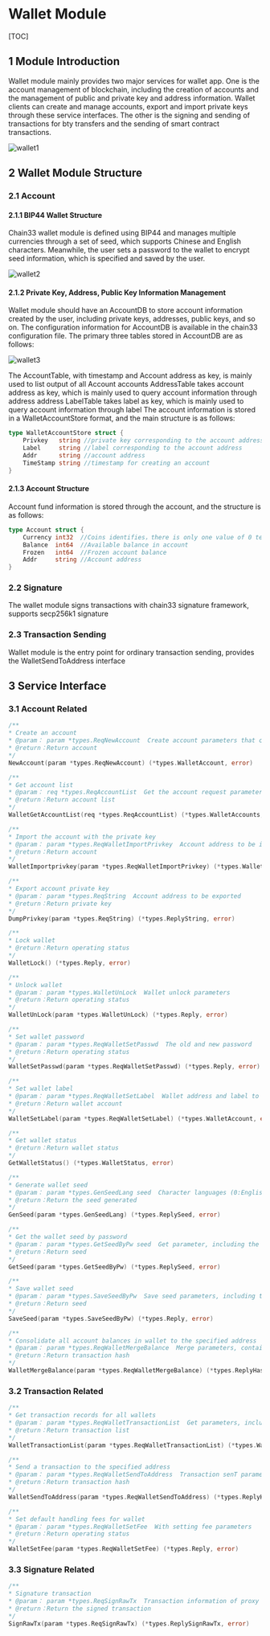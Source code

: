 # Wallet Module
[TOC]

## 1 Module Introduction
Wallet module mainly provides two major services for wallet app. One is the account management of blockchain, including the creation of accounts and the management of public and private key and address information. Wallet clients can create and manage accounts, export and import private keys through these service interfaces. The other is the signing and sending of transactions for bty transfers and the sending of smart contract transactions.

![wallet1](https://public.zhaobi.tech/web/storage/upload/20181114/79425db083b9e5240944408e896d5ed7.png)

## 2 Wallet Module Structure
### 2.1 Account
#### 2.1.1 BIP44 Wallet Structure
Chain33 wallet module is defined using BIP44 and manages multiple currencies through a set of seed, which supports Chinese and English characters. Meanwhile, the user sets a password to the wallet to encrypt seed information, which is specified and saved by the user.

![wallet2](https://public.zhaobi.tech/web/storage/upload/20181112/811613f85039c688862f160f4efb3f40.png "wallet2")

#### 2.1.2 Private Key, Address, Public Key Information Management
Wallet module should have an AccountDB to store account information created by the user, including private keys, addresses, public keys, and so on. The configuration information for AccountDB is available in the chain33 configuration file. The primary three tables stored in AccountDB are as follows:

![wallet3](https://public.zhaobi.tech/web/storage/upload/20181112/21091cb09ca180aae9b7c860361a7b2a.png "wallet3")

The AccountTable, with timestamp and Account address as key, is mainly used to list output of all Account accounts
AddressTable takes account address as key, which is mainly used to query account information through address address
LabelTable takes label as key, which is mainly used to query account information through label
The account information is stored in a WalletAccountStore format, and the main structure is as follows:
```go
type WalletAccountStore struct {
	Privkey   string //private key corresponding to the account address
	Label     string //label corresponding to the account address
	Addr      string //account address
	TimeStamp string //timestamp for creating an account
}
```
#### 2.1.3 Account Structure
Account fund information is stored through the account, and the structure is as follows:
```go
type Account struct {
    Currency int32  //Coins identifies，there is only one value of 0 temporarily
	Balance  int64  //Available balance in account
	Frozen   int64  //Frozen account balance
	Addr     string //Account address
}
```
### 2.2 Signature
The wallet module signs transactions with chain33 signature framework, supports secp256k1 signature
### 2.3 Transaction Sending
Wallet module is the entry point for ordinary transaction sending, provides the WalletSendToAddress interface

## 3 Service Interface
### 3.1 Account Related
```go
/**
* Create an account
* @param： param *types.ReqNewAccount  Create account parameters that contain account label "label"
* @return：Return account
*/
NewAccount(param *types.ReqNewAccount) (*types.WalletAccount, error)

/**
* Get account list
* @param： req *types.ReqAccountList  Get the account request parameter, including WithoutBalance
* @return：Return account list
*/
WalletGetAccountList(req *types.ReqAccountList) (*types.WalletAccounts, error)

/**
* Import the account with the private key
* @param： param *types.ReqWalletImportPrivkey  Account address to be imported
* @return：Return account
*/
WalletImportprivkey(param *types.ReqWalletImportPrivkey) (*types.WalletAccount, error)

/**
* Export account private key
* @param： param *types.ReqString  Account address to be exported
* @return：Return private key
*/
DumpPrivkey(param *types.ReqString) (*types.ReplyString, error)

/**
* Lock wallet
* @return：Return operating status
*/
WalletLock() (*types.Reply, error)

/**
* Unlock wallet
* @param： param *types.WalletUnLock  Wallet unlock parameters
* @return：Return operating status
*/
WalletUnLock(param *types.WalletUnLock) (*types.Reply, error)

/**
* Set wallet password
* @param： param *types.ReqWalletSetPasswd  The old and new password
* @return：Return operating status
*/
WalletSetPasswd(param *types.ReqWalletSetPasswd) (*types.Reply, error)

/**
* Set wallet label
* @param： param *types.ReqWalletSetLabel  Wallet address and label to be set
* @return：Return wallet account
*/
WalletSetLabel(param *types.ReqWalletSetLabel) (*types.WalletAccount, error)

/**
* Get wallet status
* @return：Return wallet status
*/
GetWalletStatus() (*types.WalletStatus, error)

/**
* Generate wallet seed
* @param： param *types.GenSeedLang seed  Character languages (0:English, 1: simplified Chinese)
* @return：Return the seed generated
*/
GenSeed(param *types.GenSeedLang) (*types.ReplySeed, error)

/**
* Get the wallet seed by password
* @param： param *types.GetSeedByPw seed  Get parameter, including the password
* @return：Return seed
*/
GetSeed(param *types.GetSeedByPw) (*types.ReplySeed, error)

/**
* Save wallet seed
* @param： param *types.SaveSeedByPw  Save seed parameters, including the password and seed string
* @return：Return seed
*/
SaveSeed(param *types.SaveSeedByPw) (*types.Reply, error)

/**
* Consolidate all account balances in wallet to the specified address
* @param： param *types.ReqWalletMergeBalance  Merge parameters, containing the specified address
* @return：Return transaction hash
*/
WalletMergeBalance(param *types.ReqWalletMergeBalance) (*types.ReplyHashes, error)
```
### 3.2 Transaction Related
```go
/**
* Get transaction records for all wallets
* @param： param *types.ReqWalletTransactionList  Get parameters, including start get tx, get quantity and order
* @return：Return transaction list
*/
WalletTransactionList(param *types.ReqWalletTransactionList) (*types.WalletTxDetails, error)

/**
* Send a transaction to the specified address
* @param： param *types.ReqWalletSendToAddress  Transaction senT parameters, containing transaction information such as from,to,amount, etc
* @return：Return transaction hash
*/
WalletSendToAddress(param *types.ReqWalletSendToAddress) (*types.ReplyHash, error)

/**
* Set default handling fees for wallet
* @param： param *types.ReqWalletSetFee  With setting fee parameters
* @return：Return operating status
*/
WalletSetFee(param *types.ReqWalletSetFee) (*types.Reply, error)
```

### 3.3 Signature Related
```go
/**
* Signature transaction
* @param： param *types.ReqSignRawTx  Transaction information of proxy signature
* @return：Return the signed transaction
*/
SignRawTx(param *types.ReqSignRawTx) (*types.ReplySignRawTx, error)
```